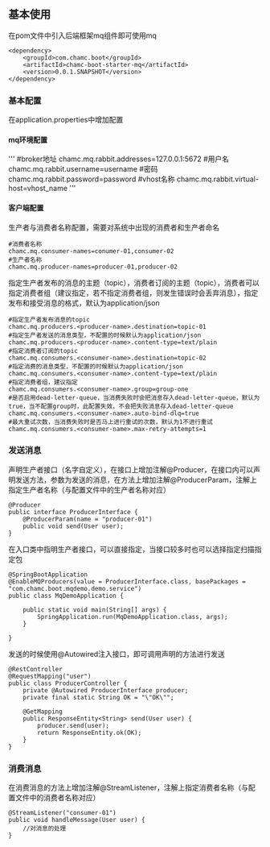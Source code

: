 ## 基本使用
在pom文件中引入后端框架mq组件即可使用mq

```
<dependency>
    <groupId>com.chamc.boot</groupId>
    <artifactId>chamc-boot-starter-mq</artifactId>
    <version>0.0.1.SNAPSHOT</version>
</dependency>
```

### 基本配置
在application.properties中增加配置

#### mq环境配置
'''
#broker地址
chamc.mq.rabbit.addresses=127.0.0.1:5672
#用户名
chamc.mq.rabbit.username=username
#密码
chamc.mq.rabbit.password=password
#vhost名称
chamc.mq.rabbit.virtual-host=vhost_name
'''

#### 客户端配置
生产者与消费者名称配置，需要对系统中出现的消费者和生产者命名


    #消费者名称
    chamc.mq.consumer-names=conumer-01,consumer-02
    #生产者名称
    chamc.mq.producer-names=producer-01,producer-02

指定生产者发布的消息的主题（topic），消费者订阅的主题（topic），消费者可以指定消费者组（建议指定，若不指定消费者组，则发生错误时会丢弃消息），指定发布和接受消息的格式，默认为application/json


    #指定生产者发布消息的topic
    chamc.mq.producers.<producer-name>.destination=topic-01
    #指定生产者发送的消息类型，不配置的时候默认为application/json
    chamc.mq.producers.<producer-name>.content-type=text/plain
    #指定消费者订阅的topic
    chamc.mq.consumers.<consumer-name>.destination=topic-02
    #指定消费的消息类型，不配置的时候默认为application/json
    chamc.mq.consumers.<consumer-name>.content-type=text/plain
    #指定消费者组，建议指定
    chamc.mq.consumers.<consumer-name>.group=group-one
    #是否启用dead-letter-queue，当消费失败时会把消息存入dead-letter-queue，默认为true，当不配置group时，此配置失效，不会把失败消息存入dead-letter-queue
    chamc.mq.consumers.<consumer-name>.auto-bind-dlq=true
    #最大重试次数，当消费失败时是否马上进行重试的次数，默认为1不进行重试
    chamc.mq.consumers.<consumer-name>.max-retry-attempts=1

### 发送消息
声明生产者接口（名字自定义），在接口上增加注解@Producer，在接口内可以声明发送方法，参数为发送的消息，在方法上增加注解@ProducerParam，注解上指定生产者名称（与配置文件中的生产者名称对应）

    @Producer
    public interface ProducerInterface {
        @ProducerParam(name = "producer-01")
        public void send(User user);
    }

在入口类中指明生产者接口，可以直接指定，当接口较多时也可以选择指定扫描指定包

    @SpringBootApplication
    @EnableMQProducers(value = ProducerInterface.class, basePackages = "com.chamc.boot.mqdemo.demo.service")
    public class MqDemoApplication {

        public static void main(String[] args) {
            SpringApplication.run(MqDemoApplication.class, args);
        }

    }

发送的时候使用@Autowired注入接口，即可调用声明的方法进行发送

    @RestController
    @RequestMapping("user")
    public class ProducerController {
        private @Autowired ProducerInterface producer;
        private final static String OK = "\"OK\"";

        @GetMapping
        public ResponseEntity<String> send(User user) {
            producer.send(user);
            return ResponseEntity.ok(OK);
        }
    }


### 消费消息
在消费消息的方法上增加注解@StreamListener，注解上指定消费者名称（与配置文件中的消费者名称对应）

    @StreamListener("consumer-01")
    public void handleMessage(User user) {
        //对消息的处理
    }



